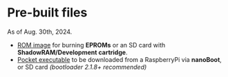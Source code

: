 # Pre-built files

As of Aug. 30th, 2024.

- [ROM image](columns.dux) for burning **EPROMs** or an SD card with **ShadowRAM/Development cartridge**.
- [Pocket executable](columns.px) to be downloaded from a RaspberryPi via **nanoBoot**, or SD card _(bootloader 2.1.8+ recommended)_
